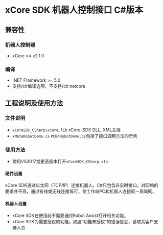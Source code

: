 # xCore SDK 机器人控制接口 C#版本

## 兼容性

### 机器人控制器
* xCore >= v2.1.0
### 编译
* .NET Framework >= 5.0
* 支持/clr编译选项，不支持/clr:netcore

## 工程说明及使用方法

### 文件说明
* `xCoreSDK_CSharp\xcore.lib` xCore-SDK DLL, XML文档
* `xMateRobotDemo.cs` `PCB4RobotDemo.cs`包括了接口调用方法的示例
### 使用方法
* 使用VS2017或更高版本打开`xCoreSDK_CSharp.sln`

#### 硬件设置
xCore SDK通过以太网（TCP/IP）连接机器人。C#只包含非实时接口，对网络的要求并不高，通过有线或无线连接皆可，使工作站PC和机器人连接同一局域网。
#### 机器人设置
* xCore SDK在使用前不需要通过Robot Assist打开相关功能。
* xCore SDK为需要授权的功能，如遇“功能未授权”的错误信息，请联系客户支持人员